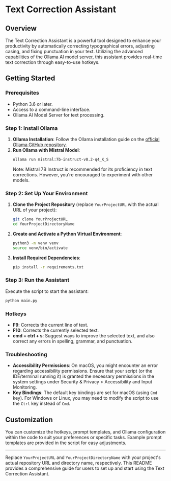 # Text Correction Assistant

## Overview

The Text Correction Assistant is a powerful tool designed to enhance your productivity by automatically correcting typographical errors, adjusting casing, and fixing punctuation in your text. Utilizing the advanced capabilities of the Ollama AI model server, this assistant provides real-time text correction through easy-to-use hotkeys.

## Getting Started

### Prerequisites

- Python 3.6 or later.
- Access to a command-line interface.
- Ollama AI Model Server for text processing.

### Step 1: Install Ollama

1. **Ollama Installation**: Follow the Ollama installation guide on the [official Ollama GitHub repository](https://github.com/ollama/ollama).
2. **Run Ollama with Mistral Model**:
   ```bash
   ollama run mistral:7b-instruct-v0.2-q4_K_S
   ```
   Note: Mistral 7B Instruct is recommended for its proficiency in text corrections. However, you're encouraged to experiment with other models.

### Step 2: Set Up Your Environment

1. **Clone the Project Repository** (replace `YourProjectURL` with the actual URL of your project):
   ```bash
   git clone YourProjectURL
   cd YourProjectDirectoryName
   ```
2. **Create and Activate a Python Virtual Environment**:
   ```bash
   python3 -m venv venv
   source venv/bin/activate
   ```
3. **Install Required Dependencies**:
   ```bash
   pip install -r requirements.txt
   ```

### Step 3: Run the Assistant

Execute the script to start the assistant:

```bash
python main.py
```

### Hotkeys

- **F9**: Corrects the current line of text.
- **F10**: Corrects the currently selected text.
- **cmd + ctrl + s**: Suggest ways to improve the selected text, and also correct any errors in spelling, grammar, and punctuation.

### Troubleshooting

- **Accessibility Permissions**: On macOS, you might encounter an error regarding accessibility permissions. Ensure that your script (or the IDE/terminal running it) is granted the necessary permissions in the system settings under Security & Privacy > Accessibility and Input Monitoring.
- **Key Bindings**: The default key bindings are set for macOS (using `Cmd` key). For Windows or Linux, you may need to modify the script to use the `Ctrl` key instead of `Cmd`.

## Customization

You can customize the hotkeys, prompt templates, and Ollama configuration within the code to suit your preferences or specific tasks. Example prompt templates are provided in the script for easy adjustments.

---

Replace `YourProjectURL` and `YourProjectDirectoryName` with your project's actual repository URL and directory name, respectively. This README provides a comprehensive guide for users to set up and start using the Text Correction Assistant.
